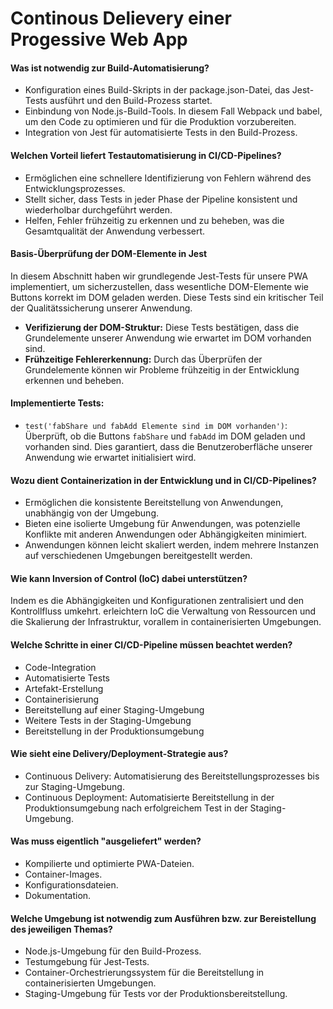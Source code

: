 # Continous Delievery einer Progessive Web App

#### Was ist notwendig zur Build-Automatisierung?

* Konfiguration eines Build-Skripts in der package.json-Datei, das Jest-Tests ausführt und den Build-Prozess startet.
* Einbindung von Node.js-Build-Tools. In diesem Fall Webpack und babel, um den Code zu optimieren und für die Produktion vorzubereiten.
* Integration von Jest für automatisierte Tests in den Build-Prozess.

#### Welchen Vorteil liefert Testautomatisierung in CI/CD-Pipelines?

* Ermöglichen eine schnellere Identifizierung von Fehlern während des Entwicklungsprozesses.
* Stellt sicher, dass Tests in jeder Phase der Pipeline konsistent und wiederholbar durchgeführt werden.
* Helfen, Fehler frühzeitig zu erkennen und zu beheben, was die Gesamtqualität der Anwendung verbessert.

#### Basis-Überprüfung der DOM-Elemente in Jest

In diesem Abschnitt haben wir grundlegende Jest-Tests für unsere PWA implementiert, um sicherzustellen, dass wesentliche DOM-Elemente wie Buttons korrekt im DOM geladen werden. Diese Tests sind ein kritischer Teil der Qualitätssicherung unserer Anwendung.

- **Verifizierung der DOM-Struktur:** Diese Tests bestätigen, dass die Grundelemente unserer Anwendung wie erwartet im DOM vorhanden sind.
- **Frühzeitige Fehlererkennung:** Durch das Überprüfen der Grundelemente können wir Probleme frühzeitig in der Entwicklung erkennen und beheben.

#### Implementierte Tests:

- `test('fabShare und fabAdd Elemente sind im DOM vorhanden')`: Überprüft, ob die Buttons `fabShare` und `fabAdd` im DOM geladen und vorhanden sind. Dies garantiert, dass die Benutzeroberfläche unserer Anwendung wie erwartet initialisiert wird.


#### Wozu dient Containerization in der Entwicklung und in CI/CD-Pipelines?

* Ermöglichen die konsistente Bereitstellung von Anwendungen, unabhängig von der Umgebung.
* Bieten eine isolierte Umgebung für Anwendungen, was potenzielle Konflikte mit anderen Anwendungen oder Abhängigkeiten minimiert.
* Anwendungen können leicht skaliert werden, indem mehrere Instanzen auf verschiedenen Umgebungen bereitgestellt werden.

#### Wie kann Inversion of Control (IoC) dabei unterstützen?

Indem es die Abhängigkeiten und Konfigurationen zentralisiert und den Kontrollfluss umkehrt. erleichtern IoC die Verwaltung von Ressourcen und die Skalierung der Infrastruktur, vorallem in containerisierten Umgebungen.

#### Welche Schritte in einer CI/CD-Pipeline müssen beachtet werden?

* Code-Integration
* Automatisierte Tests
* Artefakt-Erstellung
* Containerisierung
* Bereitstellung auf einer Staging-Umgebung
* Weitere Tests in der Staging-Umgebung
* Bereitstellung in der Produktionsumgebung

#### Wie sieht eine Delivery/Deployment-Strategie aus?

* Continuous Delivery: Automatisierung des Bereitstellungsprozesses bis zur Staging-Umgebung.
* Continuous Deployment: Automatisierte Bereitstellung in der Produktionsumgebung nach erfolgreichem Test in der Staging-Umgebung.

#### Was muss eigentlich "ausgeliefert" werden?

* Kompilierte und optimierte PWA-Dateien.
* Container-Images.
* Konfigurationsdateien.
* Dokumentation.

#### Welche Umgebung ist notwendig zum Ausführen bzw. zur Bereistellung des jeweiligen Themas?

* Node.js-Umgebung für den Build-Prozess.
* Testumgebung für Jest-Tests.
* Container-Orchestrierungssystem für die Bereitstellung in containerisierten Umgebungen.
* Staging-Umgebung für Tests vor der Produktionsbereitstellung.


